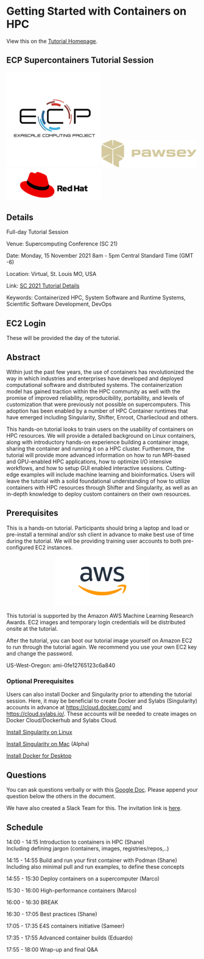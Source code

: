 # Getting Started with Containers on HPC

View this on the [Tutorial Homepage](https://supercontainers.github.io/sc-tutorials/).


## ECP Supercontainers Tutorial Session

<img src="fig/ecp.jpg" width="250"><img src="fig/pawsey.png" width="250"><img src="fig/redhat.png" width="250">


## Details

Full-day Tutorial Session

Venue: Supercomputing Conference (SC 21)

Date: Monday, 15 November 2021 8am - 5pm Central Standard Time (GMT -6)

Location: Virtual, St. Louis MO, USA

Link: [SC 2021 Tutorial Details](https://sc21.supercomputing.org/presentation/?id=tut114&sess=sess185)

Keywords: Containerized HPC, System Software and Runtime Systems, Scientific Software Development, DevOps


## EC2 Login

These will be provided the day of the tutorial.


## Abstract

Within just the past few years, the use of containers has revolutionized the way in which industries and enterprises have developed and deployed computational software and distributed systems. The containerization model has gained traction within the HPC community as well with the promise of improved reliability, reproducibility, portability, and levels of customization that were previously not possible on supercomputers. This adoption has been enabled by a number of HPC Container runtimes that have emerged including Singularity, Shifter, Enroot, Charliecloud and others.

This hands-on tutorial looks to train users on the usability of containers on HPC resources. We will provide a detailed background on Linux containers, along with introductory hands-on experience building a container image, sharing the container and running it on a HPC cluster. Furthermore, the tutorial will provide more advanced information on how to run MPI-based and GPU-enabled HPC applications, how to optimize I/O intensive workflows, and how to setup GUI enabled interactive sessions. Cutting-edge examples will include machine learning and bioinformatics. Users will leave the tutorial with a solid foundational understanding of how to utilize containers with HPC resources through Shifter and Singularity, as well as an in-depth knowledge to deploy custom containers on their own resources.


## Prerequisites

This is a hands-on tutorial.  Participants should bring a laptop and load or pre-install a terminal and/or ssh client in advance to make best use of time during the tutorial.  We will be providing training user accounts to both pre-configured EC2 instances.

<div style="text-align:center"><img src="fig/AWS_logo.png" width="250"></div>

This tutorial is supported by the Amazon AWS Machine Learning Research Awards.  EC2 images and temporary login credentials will be distributed onsite at the tutorial.

After the tutorial, you can boot our tutorial image yourself on Amazon EC2 to run through the tutorial again. We recommend you use your own EC2 key and change the password.

US-West-Oregon: ami-0fe12765123c6a840 


### Optional Prerequisites

Users can also install Docker and Singularity prior to attending the tutorial session.  Here, it may be beneficial to create Docker and Sylabs (Singularity) accounts in advance at https://cloud.docker.com/ and https://cloud.sylabs.io/.  These accounts will be needed to create images on Docker Cloud/Dockerhub and Sylabs Cloud.

[Install Singularity on Linux](https://sylabs.io/guides/3.7/user-guide/)

[Install Singularity on Mac](https://repo.sylabs.io/desktop/) (Alpha)

[Install Docker for Desktop](https://www.docker.com/products/docker-desktop)


## Questions

You can ask questions verbally or with this [Google Doc](https://docs.google.com/document/d/11gMZ-T7iA5XiRWPLYIqX7Gqv7RMb-NF9kzGYHrnOi04/edit?usp=sharing).
Please append your question below the others in the document.

We have also created a Slack Team for this.  The invitation link is [here](https://join.slack.com/t/hpc-containers/shared_invite/enQtODI3NzY1NDU4OTk5LTUxOTgyOWJmYjIwOWI5YWU2MzBhZDI3Zjc1YmZmMjAxZjgzYzk4ZWEwNmFlNzlkOWI0MGNlZDNlMTBhYTBlOWY).


## Schedule

14:00 - 14:15 Introduction to containers in HPC (Shane)  
Including defining jargon (containers, images, registries/repos,..)  

14:15 - 14:55 Build and run your first container with Podman (Shane)  
Including also minimal pull and run examples, to define these concepts  

14:55 - 15:30 Deploy containers on a supercomputer (Marco)  

15:30 - 16:00 High-performance containers (Marco)  

16:00 - 16:30 BREAK

16:30 - 17:05 Best practices (Shane)  

17:05 - 17:35 E4S containers initiative (Sameer)  

17:35 - 17:55 Advanced container builds (Eduardo)  

17:55 - 18:00 Wrap-up and final Q&A  

